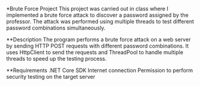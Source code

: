 *Brute Force Project
This project was carried out in class where I implemented a brute force attack to discover a password assigned by the professor. The attack was performed using multiple threads to test different password combinations simultaneously.

**Description
The program performs a brute force attack on a web server by sending HTTP POST requests with different password combinations. It uses HttpClient to send the requests and ThreadPool to handle multiple threads to speed up the testing process.

**Requirements
.NET Core SDK
Internet connection
Permission to perform security testing on the target server
